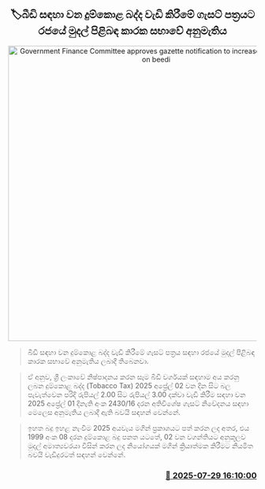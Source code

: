 <p align='center'><b><h2 align='center' title='Government Finance Committee approves gazette notification to increase tobacco tax on beedi'>🏷බීඩි සඳහා වන දුම්කොළ බද්ද වැඩි කිරීමේ ගැසට් පත්‍රයට රජයේ මුදල් පිළිබඳ කාරක සභාවේ අනුමැතිය</h2></b></p>
<p align='center'><img src='https://helakuru.sgp1.cdn.digitaloceanspaces.com/esana/images/lib/bidi-tax.jpg' width='600' alt='Government Finance Committee approves gazette notification to increase tobacco tax on beedi'></p>

> බීඩි සඳහා වන දුම්කොළ බද්ද වැඩි කිරීමේ ගැසට් පත්‍රය සඳහා රජයේ මුදල් පිළිබඳ කාරක සභාවේ අනුමැතිය ලබාදී තිබෙනවා.

> ඒ අනුව, ශ්‍රී ලංකාවේ නිෂ්පාදනය කරන සෑම බීඩි වර්ගයක් සඳහාම අය කරනු ලබන දුම්කොළ බද්ද (Tobacco Tax) 2025 අප්‍රේල් 02 වන දින සිට බල පැවැත්වෙන පරිදි රුපියල් 2.00 සිට රුපියල් 3.00 දක්වා වැඩි කිරීම සඳහා වන 2025 අප්‍රේල් 01 දිනැති අංක 2430/16 දරන අතිවිශේෂ ගැසට් නිවේදනය සඳහා මෙලෙස අනුමැතිය ලබාදී ඇති බවයි සඳහන් වෙන්නේ.

> ඉහත බදු ඉහළ නැංවීම 2025 අයවැය මගින් ප්‍රකාශයට පත් කරන ලද අතර, එය 1999 අංක 08 දරන දුම්කොළ බදු පනත යටතේ, 02 වන වගන්තියට අනුකූලව මුදල් අමාත්‍යවරයා විසින් කරන ලද නියෝගයක් මගින් ක්‍රියාත්මක කිරීමට නියමිත බවයි වැඩිදුරටත් සඳහන් වෙන්නේ.



<h3 align='right'><a href='https://www.helakuru.lk/esana/p/112264/'>📅 2025-07-29 16:10:00</a></h3>
